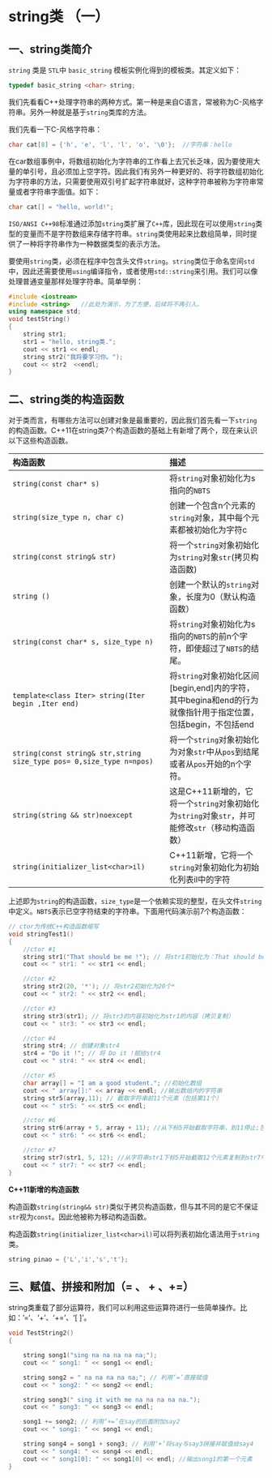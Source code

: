 # string类 （一）

## 一、string类简介

`string` 类是 `STL`中 `basic_string` 模板实例化得到的模板类。其定义如下：

~~~C++
typedef basic_string <char> string;
~~~

我们先看看C++处理字符串的两种方式。第一种是来自C语言，常被称为C-风格字符串。另外一种就是基于`string`类库的方法。

我们先看一下C-风格字符串：

~~~C++
char cat[8] = {'h', 'e', 'l', 'l', 'o', '\0'};  //字符串：hello
~~~

在car数组事例中，将数组初始化为字符串的工作看上去冗长乏味，因为要使用大量的单引号，且必须加上空字符。因此我们有另外一种更好的、将字符数组初始化为字符串的方法，只需要使用双引号扩起字符串就好，这种字符串被称为字符串常量或者字符串字面值。如下：

~~~c++
char cat[] = "hello, world!";
~~~

`ISO/ANSI C++98`标准通过添加`string`类扩展了`C++`库，因此现在可以使用`string`类型的变量而不是字符数组来存储字符串。`string`类使用起来比数组简单，同时提供了一种将字符串作为一种数据类型的表示方法。

要使用`string`类，必须在程序中包含头文件`string`。`string`类位于命名空间`std`中，因此还需要使用`using`编译指令，或者使用`std::string`来引用。我们可以像处理普通变量那样处理字符串。简单举例：

~~~C++
#include <iostream>
#include <string>   //此处为演示，为了方便，后续将不再引入。
using namespace std;
void testString()
{
    string str1;
    str1 = "hello, string类.";
    cout << str1 << endl;
    string str2("我将要学习你。");
    cout << str2  <<endl;
}
~~~



## 二、string类的构造函数

对于类而言，有哪些方法可以创建对象是最重要的，因此我们首先看一下`string`的构造函数。C++11在string类7个构造函数的基础上有新增了两个，现在来认识以下这些构造函数。

| 构造函数                                                     | 描述                                                         |
| :----------------------------------------------------------- | :----------------------------------------------------------- |
| `string(const char* s)`                                      | 将`string`对象初始化为s指向的`NBTS`                          |
| `string(size_type n, char c)`                                | 创建一个包含n个元素的`string`对象，其中每个元素都被初始化为字符c |
| `string(const string& str)`                                  | 将一个`string`对象初始化为`string`对象`str`(拷贝构造函数)    |
| `string ()`                                                  | 创建一个默认的`string`对象，长度为0（默认构造函数）          |
| `string(const char* s, size_type n)`                         | 将`string`对象初始化为s指向的`NBTS`的前n个字符，即使超过了`NBTS`的结尾。 |
| `template<class Iter> string(Iter begin ,Iter end)`          | 将`string`对象初始化区间[begin,end]内的字符，其中begina和end的行为就像指针用于指定位置，包括begin，不包括end |
| `string(const string& str,string size_type pos= 0,size_type n=npos)` | 将一个`string`对象初始化为对象`str`中从`pos`到结尾或者从`pos`开始的n个字符。 |
| `string(string && str)noexcept`                              | 这是C++11新增的，它将一个`string`对象初始化为`string`对象`str`，并可能修改`str`（移动构造函数） |
| `string(initializer_list<char>il)`                           | C++11新增，它将一个`string`对象初始化为初始化列表il中的字符  |

上述即为`string`的构造函数，`size_type`是一个依赖实现的整型，在头文件`string`中定义。`NBTS`表示已空字符结束的字符串。下面用代码演示前7个构造函数：

~~~c++
// ctor为传统C++构造函数缩写
void stringTest1()
{
	//ctor #1
	string str1("That should be me !"); // 将str1初始化为：That should be me !
	cout << " str1: " << str1 << endl;

	//ctor #2
	string str2(20, '*'); // 将str2初始化为20个*
	cout << " str2: " << str2 << endl;

	//ctor #3
	string str3(str1); // 将str3的内容初始化为str1的内容（拷贝复制）
	cout << " str3: " << str3 << endl;

	//ctor #4
	string str4; // 创建对象str4
	str4 = "Do it !"; // 将 Do it !赋给str4
	cout << " str4: " << str4 << endl;

	//ctor #5
	char array[] = "I am a good student."; //初始化数组
	cout << " array[]:" << array << endl; //输出数组内的字符串
	string str5(array,11); // 截取字符串前11个元素（包括第11个）
	cout << " str5: " << str5 << endl;

	//ctor #6
	string str6(array + 5, array + 11); //从下标5开始截取字符串，到11停止;包括5但不包括11
	cout << " str6: " << str6 << endl;

	//ctor #7
	string str7(str1, 5, 12); //从字符串str1下标5开始截取12个元素复制到str7中
	cout << " str7: " << str7 << endl;
}
~~~

**C++11新增的构造函数**

构造函数`string(string&& str)`类似于拷贝构造函数，但与其不同的是它不保证`str`视为`const`。因此他被称为移动构造函数。

构造函数`string(initializer_list<char>il)`可以将列表初始化语法用于`string`类。

~~~c++
string pinao = {'L','i','s','t'};
~~~



## 三、赋值、拼接和附加（= 、 + 、+=）

string类重载了部分运算符，我们可以利用这些运算符进行一些简单操作。比如：’=‘、‘+’、‘+=’、‘[ ]’。

~~~c++
void TestString2()
{

	string song1("sing na na na na na;");
	cout << " song1: " << song1 << endl;

	string song2 = " na na na na na;"; // 利用‘=’直接赋值
	cout << " song2: " << song2 << endl;

	string song3(" sing it with me na na na na na.");
	cout << " song3: " << song3 << endl;

	song1 += song2; // 利用‘+=’在say的后面附加say2
	cout << " song1: " << song1 << endl;

	string song4 = song1 + song3; // 利用‘+’将say与say3拼接并赋值给say4
	cout << " song4: " << song4 << endl;
    cout << " song1[0]: " << song1[0] << endl; //输出song1的第一个元素 
}
~~~



